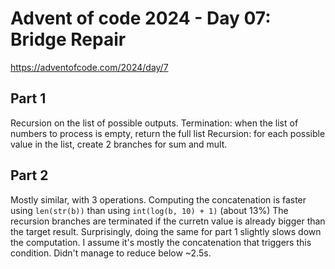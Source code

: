 # Advent of code 2024 - Day 07: Bridge Repair

https://adventofcode.com/2024/day/7

## Part 1

Recursion on the list of possible outputs.
Termination: when the list of numbers to process is empty, return the full list
Recursion: for each possible value in the list, create 2 branches for sum and mult.

## Part 2

Mostly similar, with 3 operations.
Computing the concatenation is faster using `len(str(b))` than using `int(log(b, 10) + 1)` (about 13%)
The recursion branches are terminated if the curretn value is already bigger than the target result. Surprisingly, doing the same for part 1 slightly slows down the computation. I assume it's mostly the concatenation that triggers this condition.
Didn't manage to reduce below ~2.5s.
